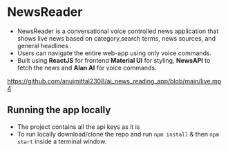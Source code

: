 # NewsReader

- NewsReader is a conversational voice controlled news application that shows live news based on category,search terms, news sources, and general headlines .
- Users can navigate the entire web-app using only voice commands.
- Built using **ReactJS** for frontend **Material UI** for styling, **NewsAPI** to fetch the news and **Alan AI** for voice commands.


https://github.com/anujmittal2308/ai_news_reading_app/blob/main/live.mp4

## Running the app locally

- The project contains all the api keys as it is
- To run locally download/clone the repo and run
  `npm install`
  & then
  `npm start`
  inside a terminal window.
